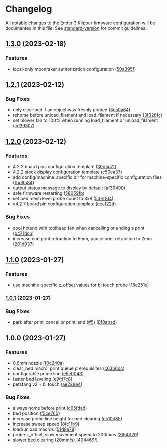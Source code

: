 # Changelog

All notable changes to the Ender 3 Klipper firmware configuration will be documented in this file. See [standard-version](https://github.com/conventional-changelog/standard-version) for commit guidelines.
## [1.3.0](https://github.com/feedmefries/ender3-klipper-config/compare/v1.2.1...v1.3.0) (2023-02-18)


### Features

* local-only moonraker authorization configuration ([50a395f](https://github.com/feedmefries/ender3-klipper-config/commit/50a395f18e1c23200f81592bd03a2715cc1c726a))

## [1.2.1](https://github.com/feedmefries/ender3-klipper-config/compare/v1.2.0...v1.2.1) (2023-02-12)


### Bug Fixes

* only clear bed if an object was freshly printed ([8ca0a64](https://github.com/feedmefries/ender3-klipper-config/commit/8ca0a64dd8eb0bfea4f3bfc6986a9e0edc90b371))
* rehome before unload_filament and load_filament if necessary ([3f328fc](https://github.com/feedmefries/ender3-klipper-config/commit/3f328fc3347c1fa4b17741d35305227c9ca696b5))
* set blower fan to 100% when running load_filament or unload_filament ([cd39307](https://github.com/feedmefries/ender3-klipper-config/commit/cd39307fb8ad31ce601c158f159caac1f8f88c87))

## [1.2.0](https://github.com/feedmefries/ender3-klipper-config/compare/v1.1.0...v1.2.0) (2023-02-12)


### Features

* 4.2.2 board pins configuration template ([30d5d7f](https://github.com/feedmefries/ender3-klipper-config/commit/30d5d7ff0ebdbf0de0b96fe7456aec7203501c13))
* 4.2.2 stock display configuration template ([c50ea37](https://github.com/feedmefries/ender3-klipper-config/commit/c50ea378fd0cdff4b69350de762dbc3f92766418))
* add config/machine_specific dir for machine-specific configuration files ([1bd9b84](https://github.com/feedmefries/ender3-klipper-config/commit/1bd9b84eb2f0d32a7974cc7d0f5596a555c1192f))
* output status message to display by default ([af30490](https://github.com/feedmefries/ender3-klipper-config/commit/af30490aa79417346cef5b689bca3e58db9a7a98))
* safe firmware restarting ([58059fb](https://github.com/feedmefries/ender3-klipper-config/commit/58059fbb2d33b64b09718385c21ad7a7020ca44d))
* set bed mesh level probe count to 8x8 ([53e1164](https://github.com/feedmefries/ender3-klipper-config/commit/53e116429d609c5c60155af49c3325b52f67397c))
* v4.2.7 board pin configuration template ([ecaf22d](https://github.com/feedmefries/ender3-klipper-config/commit/ecaf22d0341ef00b25b56fcaf591a26c73866b28))


### Bug Fixes

* cool hotend with toolhead fan when cancelling or ending a print ([b471dcb](https://github.com/feedmefries/ender3-klipper-config/commit/b471dcb32daa0621b09daba3bfb26a30e4fc0465))
* increase end print retraction to 5mm, pause print retraction to 2mm ([281d037](https://github.com/feedmefries/ender3-klipper-config/commit/281d037ca377bcf96e9e383afcb8c7ed7407e577))

## [1.1.0](https://github.com/sethlessard/ender3-klipper-config/compare/v1.0.1...v1.1.0) (2023-01-27)


### Features

* use machine-specific z_offset values for bl touch probe ([18e251e](https://github.com/sethlessard/ender3-klipper-config/commit/18e251e1404886cc7e77ef10f95cde3221aa4ee6))

### [1.0.1](https://github.com/sethlessard/ender3-klipper-config/compare/v1.0.0...v1.0.1) (2023-01-27)


### Bug Fixes

* park after print_cancel or print_end ([#5](https://github.com/sethlessard/ender3-klipper-config/issues/5)) ([8f8abad](https://github.com/sethlessard/ender3-klipper-config/commit/8f8abadc970ef2316a71b7ed5305b37fba698570))

## 1.0.0 (2023-01-27)


### Features

* 0.6mm nozzle ([f0c240a](https://github.com/sethlessard/ender3-klipper-config/commit/f0c240a413ac641ec020c6fd576248f0604b1af2))
* clear_bed macro, print queue prerequisites ([c63b6dc](https://github.com/sethlessard/ender3-klipper-config/commit/c63b6dcb4aa03b336c730103d3a1fd7f8b2366d8))
* configurable prime line ([e5e0043](https://github.com/sethlessard/ender3-klipper-config/commit/e5e0043b00522cacfdd54b4b5c8a162cf4b0f73d))
* faster bed leveling ([e9fd7c8](https://github.com/sethlessard/ender3-klipper-config/commit/e9fd7c8e0b08dee912e7743d09f7b6cc435ade63))
* petsfang v2 + bl touch ([ae228e4](https://github.com/sethlessard/ender3-klipper-config/commit/ae228e4a8d8243d215ff76fef766873b2456c8b1))


### Bug Fixes

* always home before print ([c95fdad](https://github.com/sethlessard/ender3-klipper-config/commit/c95fdadf9be1dca0cc68386b897fe8c577d66ba1))
* bed position ([f5ce760](https://github.com/sethlessard/ender3-klipper-config/commit/f5ce76018e7502d636c1806676da228e5a77f86f))
* increase prime line height for bed clearing ([eb10d85](https://github.com/sethlessard/ender3-klipper-config/commit/eb10d854642775d6f9e9d5dda371e55b2867049d))
* increase sweep speed ([8fc11b9](https://github.com/sethlessard/ender3-klipper-config/commit/8fc11b98ef38176d5e57f3c5d0ca88d98b9345d7))
* load/unload macros ([01d8a78](https://github.com/sethlessard/ender3-klipper-config/commit/01d8a78c41b54e85d61798078ea58bcb4000f547))
* probe z_offset, slow movement speed to 200mms ([39bb129](https://github.com/sethlessard/ender3-klipper-config/commit/39bb129e9745a9a5881a53e9f77f292f060ba23d))
* slower bed clearing (20mm/s) ([404469f](https://github.com/sethlessard/ender3-klipper-config/commit/404469ff8b1da81c6ae5c290dcba39eb3770a3b2))
